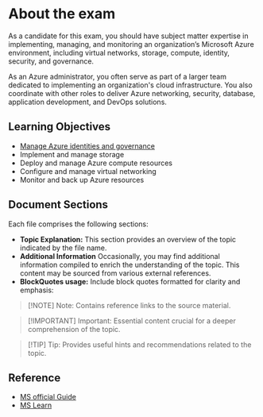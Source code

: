 # About the exam

As a candidate for this exam, you should have subject matter expertise in implementing, managing, and monitoring an organization’s Microsoft Azure environment, including virtual networks, storage, compute, identity, security, and governance.

As an Azure administrator, you often serve as part of a larger team dedicated to implementing an organization's cloud infrastructure. You also coordinate with other roles to deliver Azure networking, security, database, application development, and DevOps solutions.

## Learning Objectives

- [Manage Azure identities and governance](./Manage%20Azure%20Identities%20and%20governance/)
- Implement and manage storage
- Deploy and manage Azure compute resources
- Configure and manage virtual networking
- Monitor and back up Azure resources

## Document Sections

Each file comprises the following sections:

- **Topic Explanation:** This section provides an overview of the topic indicated by the file name.
- **Additional Information** Occasionally, you may find additional information compiled to enrich the understanding of the topic. This content may be sourced from various external references.
- **BlockQuotes usage:** Include block quotes formatted for clarity and emphasis:

>[!NOTE] Note: Contains reference links to the source material.
<!-- MD028/no-blanks-blockquote -->
>[!IMPORTANT] Important: Essential content crucial for a deeper comprehension of the topic.
<!-- MD028/no-blanks-blockquote -->
>[!TIP] Tip: Provides useful hints and recommendations related to the topic.
<!-- MD028/no-blanks-blockquote -->

## Reference

- [MS official Guide](https://learn.microsoft.com/en-gb/credentials/certifications/resources/study-guides/az-104)
- [MS Learn](https://learn.microsoft.com/en-us/training/paths/az-104-administrator-prerequisites/)
